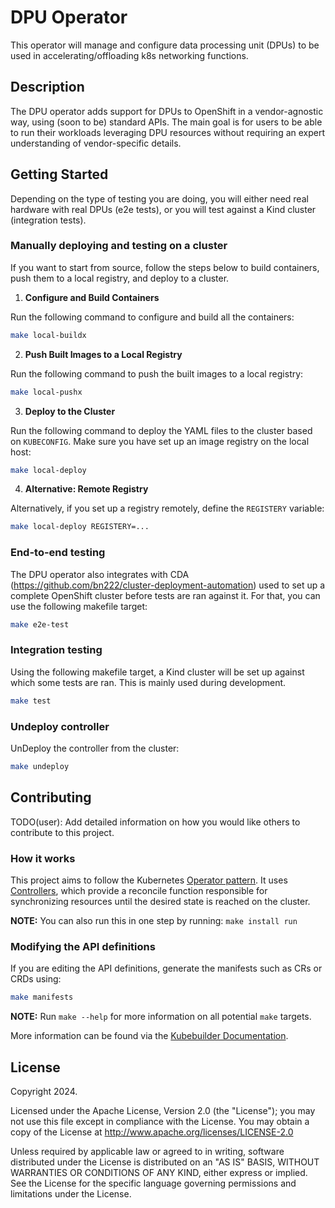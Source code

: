 # DPU Operator

This operator will manage and configure data processing unit (DPUs) to be used in accelerating/offloading k8s networking functions.

## Description

The DPU operator adds support for DPUs to OpenShift in a vendor-agnostic way, using (soon to be) standard APIs. The main goal is for users to be able to run their workloads leveraging DPU resources without requiring an expert understanding of vendor-specific details.

## Getting Started

Depending on the type of testing you are doing, you will either need real hardware with real DPUs (e2e tests), or you will test against a Kind cluster (integration tests).

### Manually deploying and testing on a cluster

If you want to start from source, follow the steps below to build containers, push them to a local registry, and deploy to a cluster.

1. **Configure and Build Containers**

Run the following command to configure and build all the containers:
```sh
make local-buildx
```

2. **Push Built Images to a Local Registry**

Run the following command to push the built images to a local registry:
```sh
make local-pushx
```

3. **Deploy to the Cluster**

Run the following command to deploy the YAML files to the cluster based on `KUBECONFIG`. Make sure you have set up an image registry on the local host:
```sh
make local-deploy
```

4. **Alternative: Remote Registry**

Alternatively, if you set up a registry remotely, define the `REGISTERY` variable:
```sh
make local-deploy REGISTERY=...
```

### End-to-end testing

The DPU operator also integrates with CDA (https://github.com/bn222/cluster-deployment-automation) used to set up a complete OpenShift cluster before tests are ran against it. For that, you can use the following makefile target:
```sh
make e2e-test
```

### Integration testing

Using the following makefile target, a Kind cluster will be set up against which some tests are ran. This is mainly used during development.
```sh
make test
```

### Undeploy controller

UnDeploy the controller from the cluster:
```sh
make undeploy
```

## Contributing

TODO(user): Add detailed information on how you would like others to contribute to this project.

### How it works

This project aims to follow the Kubernetes [Operator pattern](https://kubernetes.io/docs/concepts/extend-kubernetes/operator/). It uses [Controllers](https://kubernetes.io/docs/concepts/architecture/controller/), which provide a reconcile function responsible for synchronizing resources until the desired state is reached on the cluster.

**NOTE:** You can also run this in one step by running: `make install run`

### Modifying the API definitions

If you are editing the API definitions, generate the manifests such as CRs or CRDs using:
```sh
make manifests
```

**NOTE:** Run `make --help` for more information on all potential `make` targets.

More information can be found via the [Kubebuilder Documentation](https://book.kubebuilder.io/introduction.html).

## License

Copyright 2024.

Licensed under the Apache License, Version 2.0 (the "License");
you may not use this file except in compliance with the License.
You may obtain a copy of the License at
    http://www.apache.org/licenses/LICENSE-2.0

Unless required by applicable law or agreed to in writing, software
distributed under the License is distributed on an "AS IS" BASIS,
WITHOUT WARRANTIES OR CONDITIONS OF ANY KIND, either express or implied.
See the License for the specific language governing permissions and
limitations under the License.
